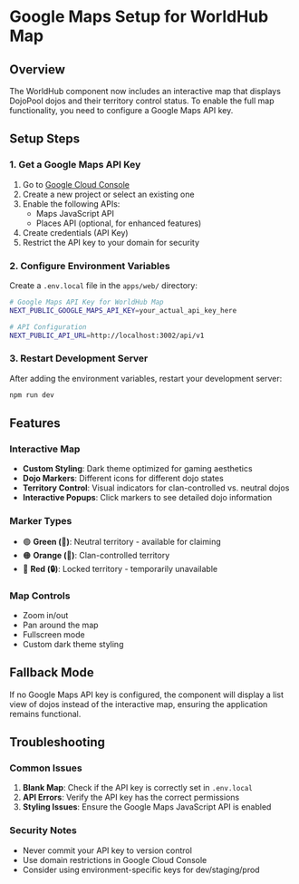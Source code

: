 # Google Maps Setup for WorldHub Map

## Overview

The WorldHub component now includes an interactive map that displays DojoPool dojos and their territory control status. To enable the full map functionality, you need to configure a Google Maps API key.

## Setup Steps

### 1. Get a Google Maps API Key

1. Go to [Google Cloud Console](https://console.cloud.google.com/)
2. Create a new project or select an existing one
3. Enable the following APIs:
   - Maps JavaScript API
   - Places API (optional, for enhanced features)
4. Create credentials (API Key)
5. Restrict the API key to your domain for security

### 2. Configure Environment Variables

Create a `.env.local` file in the `apps/web/` directory:

```bash
# Google Maps API Key for WorldHub Map
NEXT_PUBLIC_GOOGLE_MAPS_API_KEY=your_actual_api_key_here

# API Configuration
NEXT_PUBLIC_API_URL=http://localhost:3002/api/v1
```

### 3. Restart Development Server

After adding the environment variables, restart your development server:

```bash
npm run dev
```

## Features

### Interactive Map

- **Custom Styling**: Dark theme optimized for gaming aesthetics
- **Dojo Markers**: Different icons for different dojo states
- **Territory Control**: Visual indicators for clan-controlled vs. neutral dojos
- **Interactive Popups**: Click markers to see detailed dojo information

### Marker Types

- 🟢 **Green (🎯)**: Neutral territory - available for claiming
- 🟠 **Orange (🏰)**: Clan-controlled territory
- 🔴 **Red (🔒)**: Locked territory - temporarily unavailable

### Map Controls

- Zoom in/out
- Pan around the map
- Fullscreen mode
- Custom dark theme styling

## Fallback Mode

If no Google Maps API key is configured, the component will display a list view of dojos instead of the interactive map, ensuring the application remains functional.

## Troubleshooting

### Common Issues

1. **Blank Map**: Check if the API key is correctly set in `.env.local`
2. **API Errors**: Verify the API key has the correct permissions
3. **Styling Issues**: Ensure the Google Maps JavaScript API is enabled

### Security Notes

- Never commit your API key to version control
- Use domain restrictions in Google Cloud Console
- Consider using environment-specific keys for dev/staging/prod
